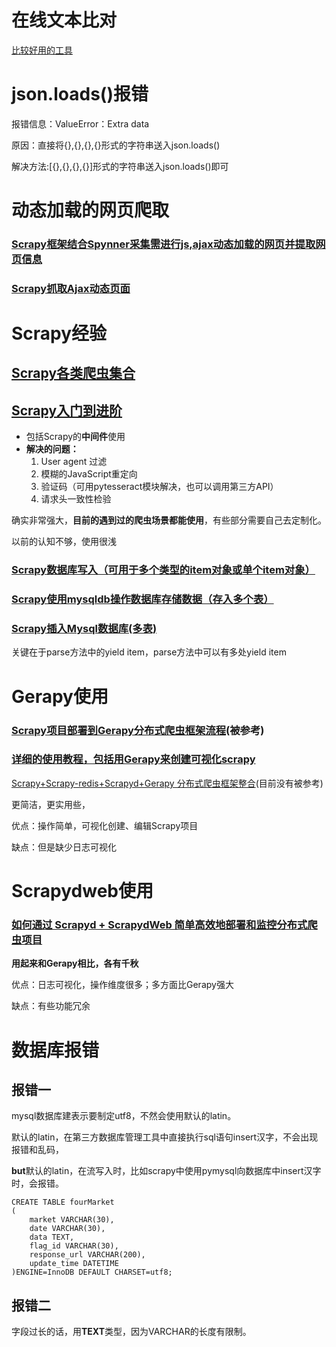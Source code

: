 # 在线文本比对

[比较好用的工具](http://www.jq22.com/textDifference)



# json.loads()报错

报错信息：ValueError：Extra data

原因：直接将{},{},{},{}形式的字符串送入json.loads()

解决方法:[{},{},{},{}]形式的字符串送入json.loads()即可



# 动态加载的网页爬取

### [Scrapy框架结合Spynner采集需进行js,ajax动态加载的网页并提取网页信息](http://doc.okbase.net/kevinflynn/archive/163892.html)

### [Scrapy抓取Ajax动态页面](https://www.jianshu.com/p/1e35bcb1cf21)



# Scrapy经验

## [Scrapy各类爬虫集合](https://www.jianshu.com/p/dcd6438ce4c7)

## [Scrapy入门到进阶](https://www.jianshu.com/p/be856bc15afb)

- 包括Scrapy的**中间件**使用
- **解决的问题：**
  1. User agent 过滤
  2. 模糊的JavaScript重定向
  3. 验证码（可用pytesseract模块解决，也可以调用第三方API）
  4. 请求头一致性检验



确实非常强大，**目前的遇到过的爬虫场景都能使用**，有些部分需要自己去定制化。

以前的认知不够，使用很浅

### [Scrapy数据库写入（可用于多个类型的item对象或单个item对象）](https://blog.csdn.net/qq_42630844/article/details/82500419)

### [Scrapy使用mysqldb操作数据库存储数据（存入多个表）](https://blog.csdn.net/sxc1414749109/article/details/79238397)

### [Scrapy插入Mysql数据库(多表)](https://blog.csdn.net/haoyuexihuai/article/details/82846381)

关键在于parse方法中的yield item，parse方法中可以有多处yield item



# Gerapy使用

### [Scrapy项目部署到Gerapy分布式爬虫框架流程](https://blog.csdn.net/qq_38003892/article/details/80427278)(被参考)

### [详细的使用教程，包括用Gerapy来创建可视化scrapy](https://cuiqingcai.com/4959.html)

[Scrapy+Scrapy-redis+Scrapyd+Gerapy 分布式爬虫框架整合](https://www.cnblogs.com/dazhan/p/9605449.html)(目前没有被参考)

更简洁，更实用些，

优点：操作简单，可视化创建、编辑Scrapy项目

缺点：但是缺少日志可视化

# Scrapydweb使用

### [如何通过 Scrapyd + ScrapydWeb 简单高效地部署和监控分布式爬虫项目](http://blog.51cto.com/14090467/2321849?source=drh)

**用起来和Gerapy相比，各有千秋**

优点：日志可视化，操作维度很多；多方面比Gerapy强大

缺点：有些功能冗余

# 数据库报错

## 报错一

mysql数据库建表示要制定utf8，不然会使用默认的latin。

默认的latin，在第三方数据库管理工具中直接执行sql语句insert汉字，不会出现报错和乱码，

**but**默认的latin，在流写入时，比如scrapy中使用pymysql向数据库中insert汉字时，会报错。

```
CREATE TABLE fourMarket
(
    market VARCHAR(30),
    date VARCHAR(30),
    data TEXT,
    flag_id VARCHAR(30),
    response_url VARCHAR(200),
    update_time DATETIME
)ENGINE=InnoDB DEFAULT CHARSET=utf8;
```

## 报错二

字段过长的话，用**TEXT**类型，因为VARCHAR的长度有限制。